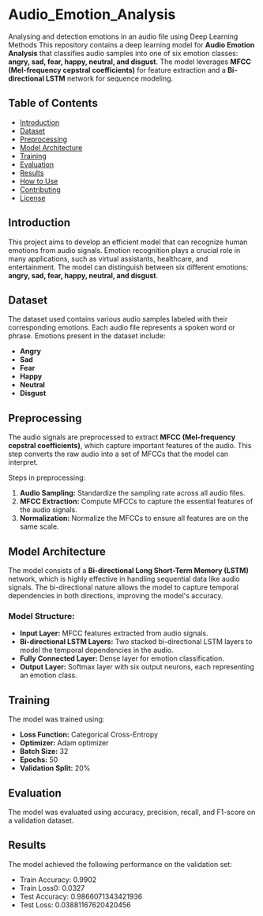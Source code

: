 # Audio_Emotion_Analysis
Analysing and detection emotions in an audio file using Deep Learning Methods 
This repository contains a deep learning model for **Audio Emotion Analysis** that classifies audio samples into one of six emotion classes: **angry, sad, fear, happy, neutral, and disgust**. The model leverages **MFCC (Mel-frequency cepstral coefficients)** for feature extraction and a **Bi-directional LSTM** network for sequence modeling.

## Table of Contents
- [Introduction](#introduction)
- [Dataset](#dataset)
- [Preprocessing](#preprocessing)
- [Model Architecture](#model-architecture)
- [Training](#training)
- [Evaluation](#evaluation)
- [Results](#results)
- [How to Use](#how-to-use)
- [Contributing](#contributing)
- [License](#license)

## Introduction
This project aims to develop an efficient model that can recognize human emotions from audio signals. Emotion recognition plays a crucial role in many applications, such as virtual assistants, healthcare, and entertainment. The model can distinguish between six different emotions: **angry, sad, fear, happy, neutral, and disgust**.

## Dataset
The dataset used contains various audio samples labeled with their corresponding emotions. Each audio file represents a spoken word or phrase. Emotions present in the dataset include:
- **Angry**
- **Sad**
- **Fear**
- **Happy**
- **Neutral**
- **Disgust**

## Preprocessing
The audio signals are preprocessed to extract **MFCC (Mel-frequency cepstral coefficients)**, which capture important features of the audio. This step converts the raw audio into a set of MFCCs that the model can interpret.

Steps in preprocessing:
1. **Audio Sampling:** Standardize the sampling rate across all audio files.
2. **MFCC Extraction:** Compute MFCCs to capture the essential features of the audio signals.
3. **Normalization:** Normalize the MFCCs to ensure all features are on the same scale.

## Model Architecture
The model consists of a **Bi-directional Long Short-Term Memory (LSTM)** network, which is highly effective in handling sequential data like audio signals. The bi-directional nature allows the model to capture temporal dependencies in both directions, improving the model's accuracy.

### Model Structure:
- **Input Layer:** MFCC features extracted from audio signals.
- **Bi-directional LSTM Layers:** Two stacked bi-directional LSTM layers to model the temporal dependencies in the audio.
- **Fully Connected Layer:** Dense layer for emotion classification.
- **Output Layer:** Softmax layer with six output neurons, each representing an emotion class.

## Training
The model was trained using:
- **Loss Function:** Categorical Cross-Entropy
- **Optimizer:** Adam optimizer
- **Batch Size:** 32
- **Epochs:** 50
- **Validation Split:** 20%

## Evaluation
The model was evaluated using accuracy, precision, recall, and F1-score on a validation dataset.

## Results
The model achieved the following performance on the validation set:
- Train Accuracy: 0.9902 
- Train Loss0: 0.0327
- Test Accuracy: 0.9866071343421936
- Test Loss: 0.03881167620420456
